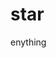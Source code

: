 # star
enything
<img src="https://i.pinimg.com/474x/f0/be/51/f0be511994699d9864f25082f98e7406.jpg" alt="">

